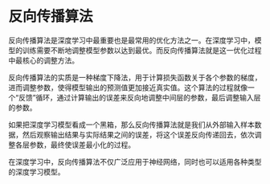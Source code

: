 # 反向传播算法

反向传播算法是深度学习中最重要也是最常用的优化方法之一。在深度学习中，模型的训练需要不断地调整模型参数以达到最优。而反向传播算法就是这一优化过程中最核心的调整方法。

反向传播算法的实质是一种梯度下降法，用于计算损失函数关于各个参数的梯度，进而调整参数，使得模型输出的预测值更加接近真实值。这个算法的过程就像一个“反馈”循环，通过计算输出的误差来反向地调整中间层的参数，最后调整输入层的参数。

如果把深度学习模型看成一个黑箱，那么反向传播算法就是我们从外部输入样本数据，然后观察输出结果与实际结果之间的误差，将这个误差反向传递回去，依次调整各层参数，最终使误差最小化的过程。

在深度学习中，反向传播算法不仅广泛应用于神经网络，同时也可以适用各种类型的深度学习模型。
